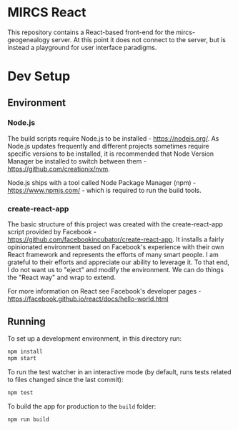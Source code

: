 # MIRCS React

This repository contains a React-based front-end for the mircs-geogenealogy server. At this point it does not connect to the server, but is instead a playground for user interface paradigms.

# Dev Setup

## Environment

### Node.js

The build scripts require Node.js to be installed - https://nodejs.org/. As Node.js updates frequently and different projects sometimes require specific versions to be installed, it is recommended that Node Version Manager be installed to switch between them - https://github.com/creationix/nvm.

Node.js ships with a tool called Node Package Manager (npm) - https://www.npmjs.com/ - which is required to run the build tools.

### create-react-app

The basic structure of this project was created with the create-react-app script provided by Facebook - https://github.com/facebookincubator/create-react-app. It installs a fairly opinionated environment based on Facebook's experience with their own React framework and represents the efforts of many smart people. I am grateful to their efforts and appreciate our ability to leverage it. To that end, I do not want us to "eject" and modify the environment. We can do things the "React way" and wrap to extend.

For more information on React see Facebook's developer pages - https://facebook.github.io/react/docs/hello-world.html

## Running

To set up a development environment, in this directory run:

```sh
npm install
npm start
```

To run the test watcher in an interactive mode (by default, runs tests related to files changed since the last commit):

```sh
npm test
```

To build the app for production to the `build` folder:

```sh
npm run build
```
